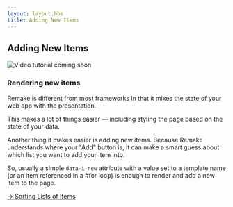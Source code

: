 ```yaml
---
layout: layout.hbs
title: Adding New Items
---
```


## Adding New Items

<img src="/static/images/video-coming-soon.png" alt="Video tutorial coming soon">

### Rendering new items

Remake is different from most frameworks in that it mixes the state of your web app with the presentation.

This makes a lot of things easier — including styling the page based on the state of your data.

Another thing it makes easier is adding new items. Because Remake understands where your "Add" button is, it can make a smart guess about which list you want to add your item into.

So, usually a simple `data-i-new` attribute with a value set to a template name (or an item referenced in a #for loop) is enough to render and add a new item to the page.

<div class="spacer--8"></div>

<a class="slanted-link" href="/sorting-lists-of-items/"><span>&rarr; Sorting Lists of Items</span></a>
